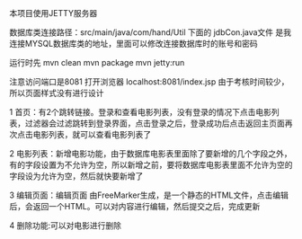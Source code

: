 本项目使用JETTY服务器 

数据库类连接路径：src/main/java/com/hand/Util 下面的 jdbCon.java文件      是我连接MYSQL数据库类的地址，里面可以修改连接数据库时的账号和密码

运行时先
mvn clean
mvn package
mvn jetty:run

注意访问端口是8081
打开浏览器 localhost:8081/index.jsp
由于考核时间较少，所以页面样式没有进行设计

1 首页：有2个跳转链接。登录和查看电影列表，没有登录的情况下点击电影列表，过滤器会过滤跳转到登录界面，点击登录之后，登录成功后点击返回主页面再次点击电影列表，就可以查看电影列表了

2 电影列表：新增电影功能，由于数据库电影表里面除了要新增的几个字段之外，有的字段设置为不允许为空，所以新增之前，要将数据库电影表里面不允许为空的字段设为允许为空，然后就快要新增了
 
3 编辑页面：编辑页面 由FreeMarker生成，是一个静态的HTML文件，点击编辑后，会返回一个HTML。可以对内容进行编辑，然后提交之后，完成更新

4 删除功能:可以对电影进行删除

